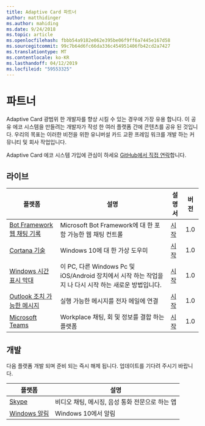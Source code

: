 ```yaml
---
title: Adaptive Card 파트너
author: matthidinger
ms.author: mahiding
ms.date: 9/24/2018
ms.topic: article
ms.openlocfilehash: fbbb54a9182e062e395be06f9ff6a7445e167d58
ms.sourcegitcommit: 99c7b64d6fc66da336c454951406fb42cd2a7427
ms.translationtype: MT
ms.contentlocale: ko-KR
ms.lasthandoff: 04/12/2019
ms.locfileid: "59553325"
---
```

# <a name="partners"></a>파트너 

Adaptive Card 광범위 한 개발자를 향상 시킬 수 있는 경우에 가장 유용 합니다. 이 공유 에코 시스템을 만들려는 개발자가 작성 한 여러 플랫폼 간에 콘텐츠를 공유 된 것입니다. 우리의 목표는 이러한 비전을 위한 유니버설 카드 교환 프레임 워크를 개발 하는 커뮤니티 및 회사 작업입니다.

Adaptive Card 에코 시스템 가입에 관심이 하세요 [GitHub에서 직접 연락](https://github.com/Microsoft/AdaptiveCards)합니다.

## <a name="live"></a>라이브

플랫폼 | 설명 | 설명서 | 버전
---------|-------------|---------------|---------
[Bot Framework 웹 채팅 기록](https://github.com/Microsoft/BotFramework-WebChat)  | Microsoft Bot Framework에 대 한 포함 가능한 웹 채팅 컨트롤 | [시작](https://docs.microsoft.com/en-us/adaptive-cards/get-started/bots) | 1.0
[Cortana 기술](https://docs.microsoft.com/en-us/cortana/skills/adaptive-cards) | Windows 10에 대 한 가상 도우미 | [시작](https://docs.microsoft.com/en-us/adaptive-cards/get-started/bots) | 1.0
[Windows 시간 표시 막대](https://blogs.windows.com/windowsexperience/2017/12/19/announcing-windows-10-insider-preview-build-17063-pc/) | 이 PC, 다른 Windows Pc 및 iOS/Android 장치에서 시작 하는 작업을 지 나 다시 시작 하는 새로운 방법입니다. | [시작](https://docs.microsoft.com/en-us/adaptive-cards/get-started/windows) | 1.0
[Outlook 조치 가능한 메시지](https://docs.microsoft.com/en-us/outlook/actionable-messages/)  | 실행 가능한 메시지를 전자 메일에 연결 | [시작](https://docs.microsoft.com/en-us/outlook/actionable-messages/) | 1.0
[Microsoft Teams](https://products.office.com/en-US/microsoft-teams/group-chat-software) | Workplace 채팅, 회 및 정보를 결합 하는 플랫폼 | [시작](https://docs.microsoft.com/en-us/microsoftteams/platform/concepts/cards/cards-reference#adaptive-card) | 1.0

## <a name="in-development"></a>개발

다음 플랫폼 개발 되며 준비 되는 즉시 해제 됩니다. 업데이트를 기다려 주시기 바랍니다.

플랫폼 | 설명 
---------|------------
[Skype](https://www.skype.com/en/)  | 비디오 채팅, 메시징, 음성 통화 전문으로 하는 앱 
[Windows 알림](https://docs.microsoft.com/en-us/windows/uwp/design/shell/tiles-and-notifications/adaptive-interactive-toasts)  | Windows 10에서 알림



